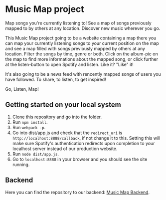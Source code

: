 # Music Map project

Map songs you're currently listening to! See a map of songs previously mapped to by others at any location. Discover new music wherever you go.

This Music Map project going to be a website containing a map there you can map your currently listening songs to your current position on the map and see a map filled with songs previously mapped by others at any location. Filter the songs by time, genre or both. Click on the album-pic on the map to find more informations about the mapped song, or click further at the listen-button to open Spotify and listen. Like it? "Like" it!

It's also going to be a news feed with rencently mapped songs of users you have followed. To share, to listen, to get inspired!

Go, Listen, Map!

## Getting started on your local system

1. Clone this repository and go into the folder.
2. Run `npm install`.
3. Run `webpack -p`.
4. Go into dist/app.js and check that the `redirect_uri` is `http://localhost:8888/callback`, if not change it to this. Setting this will make sure Spotify's authentication redirects upon completion to your localhost server instead of our production website.
5. Run `node dist/app.js`.
6. Go to `localhost:8888` in your browser and you should see the site running.

## Backend

Here you can find the repository to our backend: [Music Map Backend](https://github.com/beichenc/MusicMapAPI).
